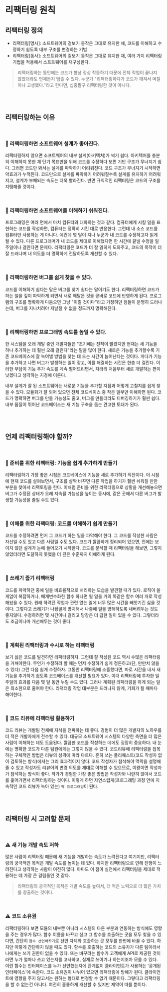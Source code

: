 # 리팩터링 원칙

## 리팩터링 정의

- 리팩터링[명사]: 소프트웨어의 겉보기 동작은 그대로 유지한 채, 코드를 이해하고 수정하기 쉽도록 내부 구조를 변경하는 기법
- 리팩터링[동사]: 소프트웨어의 겉보기 동작은 그대로 유지한 채, 여러 가지 리팩터링 기법을 적용해서 소프트웨어를 재구성한다.

> 리팩터링하는 동안에는 코드가 항상 정상 작동하기 때문에 전체 작업이 끝나지 않았더라도 언제든지 멈출 수 있다. 누군가 "리팩터링하다가 코드가 깨져서 며칠이나 고생했다."라고 한다면, 십중팔구 리팩터링한 것이 아니다.

<br />
<br />

## 리팩터링하는 이유

<br />

### 📌 리팩터링하면 소프트웨어 설계가 좋아진다.

리팩터링하지 않으면 소프트웨어의 내부 설계(아키텍처)가 썩기 쉽다. 아키텍처를 충분히 이해하지 못한 채 단기 목표만을 위해 코드를 수정하다 보면 기반 구조가 무너지기 쉽다. 그러면 코드만 봐서는 설계를 파악하기 어려워진다. 코드 구조가 무너지기 시작하면 악효과가 누적된다. 코드만으로 설계를 파악하기 어려워질수록 설계를 유지하기 어려워지고, 설계가 부패되는 속도는 더욱 빨라진다. 반면 규칙적인 리팩터링은 코드의 구조를 지탱해줄 것이다.

<br />

### 📌 리팩터링하면 소프트웨어를 이해하기 쉬워진다.

프로그래밍은 여러 면에서 마치 컴퓨터와 대화하는 것과 같다. 컴퓨터에게 시킬 일을 표현하는 코드를 작성하면, 컴퓨터는 정확히 시킨 대로 반응한다. 그런데 내 소스 코드를 컴퓨터만 사용하는 게 아니다. 예컨데 몇 달이 지나 누군가 내 코드를 수정하고자 읽게 될 수 있다. 다른 프로그래머가 내 코드를 제대로 이해했다면 한 시간에 끝낼 수정을 일주일이나 걸린다면 문제다. 리팩터링은 코드가 더 잘 읽히게 도와주고, 코드의 목적이 더 잘 드러나며 내 의도를 더 명확하게 전달하도록 개선할 수 있다.

<br />

### 📌 리팩터링하면 버그를 쉽게 찾을 수 있다.

코드를 이해하기 쉽다는 말은 버그를 찾기 쉽다는 말이기도 한다. 리팩터링하면 코드가 하는 일을 깊이 파악하게 되면서 새로 깨달은 것을 곧바로 코드에 반영하게 된다. 프로그램의 구조를 명확하게 다듬으면 그냥 "이럴 것이다"라고 가정하던 점들이 분명히 드러나는데, 버그를 지나치려야 지날칠 수 없을 정도까지 명확해진다.

<br />

### 📌 리팩터링하면 프로그래밍 속도를 높일 수 있다.

한 시스템을 오래 개발 중인 개발자들은 "초기에는 진척이 빨랐지만 현재는 새 기능을 하나 추가하는 데 훨씬 오래 걸린다"라는 말을 많이 한다. 새로운 기능을 추가할수록 기존 코드베이스에 잘 녹여낼 방법을 찾는 데 드는 시간이 늘어난다는 것이다. 게다가 기능을 추가하고 나면 버그가 발생하는 일이 잦고, 이를 해결하는 시간은 한층 더 걸린다. 이러한 부담이 기능 추가 속도를 계속 떨어뜨리면서, 차라리 처음부터 새로 개발하는 편이 낫겠다고 생각하는 지경에 이른다.

내부 설계가 잘 된 소프트웨어는 새로운 기능을 추가할 지점과 어떻게 고칠지를 쉽게 찾을 수 있다. 모듈화가 잘 되어 있으면 전체 코드베이스 중 작은 일부만 이해하면 된다. 코드가 명확하면 버그를 만들 가능성도 줄고, 버그를 만들더라도 디버깅하기가 훨씬 쉽다. 내부 품질이 뛰어난 코드베이스는 새 기능 구축을 돕는 견고한 토대가 된다.

<br />
<br />

## 언제 리팩터링해야 할까?

<br />

### 🔨 준비를 위한 리팩터링: 기능을 쉽게 추가하게 만들기

리팩터링하기 가장 좋은 시점은 코드베이스에 기능을 새로 추가하기 직전이다. 이 시점에 현재 코드를 살펴보면서, 구조를 살짝 바꾸면 다른 작업을 하기가 훨씬 쉬워질 만한 부분을 찾아서 리팩토링을 한다. 이처럼 준비를 위한 리팩터링으로 상황을 개선해놓으면 버그가 수정된 상태가 오래 지속될 가능성을 높이는 동시에, 같은 곳에서 다른 버그가 발생할 가능성을 줄일 수도 있다.

<br />

### 🔨 이해를 위한 리팩터링: 코드를 이해하기 쉽게 만들기

코드를 수정하려면 먼저 그 코드가 하는 일을 파악해야 한다. 그 코드를 작성한 사람은 자신일 수도 있고 다른 사람일 수도 있다. 코드가 깔끔하게 정리되어 있으면, 전에는 보이지 않던 설계가 눈에 들어오기 시작한다. 코드를 분석할 때 리팩터링을 해보면, 그렇지 않았더라면 도달하지 못했을 더 깊은 수준까지 이해하게 된다.

<br />

### 🔨 쓰레기 줍기 리팩터링

코드를 파악하던 중에 일을 비효율적으로 처리하는 모습을 발견할 때가 있다. 로직이 쓸게없이 복잡하거나, 매개변수화한 함수 하나면 될 일을 거의 똑같은 함수 여러 개로 작성해놨을 수 있다. 원래 하려던 작업과 관련 없는 일에 너무 많은 시간을 빼앗기긴 싫을 것이다. 그렇다고 쓰레기가 나뒹굴게 방치해서 나중에 일을 방해하도록 내버려두는 것도 좋지않다. 수정하려면 몇 시간이나 걸리고 당장은 더 급한 일이 있을 수 있다. 그렇더라도 조금이나마 개선해두는 것이 좋다.

<br />

### 🔨 계획된 리팩터링과 수시로 하는 리팩터링

보기 싫은 코드를 발견하면 리팩터링하자. 그런데 잘 작성된 코드 역시 수많은 리팩터링을 거쳐야한다. 무언가 수정하려 할 때는 먼저 수정하기 쉽게 정돈하고(단, 만만치 않을 수 있다) 그런 다음 쉽게 수정하자. 그동안 리팩터링에 소흘했다면, 따로 시간을 내서 새 기능을 추가하기 쉽도록 코드베이스를 개선할 필요가 있다. 이때 리팩터링에 투자한 일주일의 효과를 다음 몇 달 동안 누릴 수도 있다. 그러나 계획된 리팩터링을 하게 되는 일은 최소한으로 줄여야 한다. 리팩터링 작업 대부분은 드러나지 않게, 기회가 될 때마다 해야한다.

<br />

### 🔨 코드 리뷰에 리팩터링 활용하기

코드 리뷰는 개발팀 전체에 지식을 전파하는 데 좋다. 경험이 더 많은 개발자의 노하우를 더 적은 개발자에게 전수할 수 있다. 대규모 소프트웨어 시스템의 다양한 측면을 더 많은 사람이 이해하는 데도 도움된다. 깔끔한 코드를 작성하는 데에도 굉장히 중요하다. 내 눈에는 명확한 코드가 다른 팀원에게는 그렇지 않을 수 있다. 코드리뷰에 리팩터링을 접목하는 구체적인 방법은 리뷰의 성격에 따라 다르다. 흔히 쓰는 풀리퀘스트(코드 작성자 없이 검토하는 방식)에서는 그리 효과적이지 않다. 코드 작성자가 참석해야 맥락을 설명해줄 수 있고 작성자도 리뷰어의 변경 의도를 제대로 이해할 수 있으므로, 이왕이면 작성자가 참석하는 방식이 좋다. 작가가 경험한 가장 좋은 방법은 작성자와 나란히 앉아서 코드를 훑어가면서 리팩터링하는 것이다. 이렇게 하면 자연스럽게(프로그래밍 과정 안에 지속적인 코드 리뷰가 녹아 있는) `짝 프로그래밍`이 된다.

<br />
<br />

## 리팩터링 시 고려할 문제

<br />

### ⚠ 새 기능 개발 속도 저하

많은 사람이 리팩터링 때문에 새 기능을 개발하는 속도가 느려진다고 여기지만, 리팩터링의 궁극적인 목적은 개발 속도를 높이는 데 있다. 하지만 리팩터링으로 인해 진행이 느려진다고 생각하는 사람이 여전히 많다. 아마도 이 점이 실전에서 리팩터링을 제대로 적용하는 데 가장 큰 걸림돌인 것 같다.

> 리팩터링의 궁극적인 목적은 개발 속도를 높여서, 더 적은 노력으로 더 많은 가치를 창출하는 것이다.

<br />

### ⚠ 코드 소유권

리팩터링하다 보면 모듈의 내부뿐 아니라 시스템의 다른 부분과 연동하는 방식에도 영향을 주는 경우가 많다. 함수 이름을 바꾸고 싶고 그 함수를 호출하는 곳을 모두 찾을 수 있다면, 간단히 `함수 선언바꾸기`로 선언 자체와 호출하는 곳 모두를 한번에 바꿀 수 있다. 하지만 이렇게 간단하지 않을 때도 있다. 함수를 호출하는 코드의 소유자가 다른 팀이라서 나에게는 쓰기 권한이 없을 수 있다. 또는 바꾸려는 함수가 고객에게 API로 제공된 것이라면 누가 얼마나 쓰고 있는지를 고사하고, 실제로 쓰이기나 하는지조차 모를 수 있다. 이런 함수는 인터페이스를 누가 선언했는지에 관계없이 클라이언트가 사용하는 '공개된 인터페이스'에 속한다. 코드 소유권이 나뉘어 있으면 리팩터링에 방해가 된다. 클라이언트에 영향을 주지 않고서는 원하는 형태로 변경할 수 없기 때문이다. 그렇다고 리팩터링을 할 수 없는건 아니다. 여전히 훌륭하게 개선할 수 있지만 제약이 따를 뿐이다.

